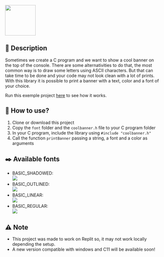 <img src="https://user-images.githubusercontent.com/52552717/170611733-cb29c724-a451-4213-94f7-aabc270efbf4.svg" height="100" />

## 📜 Description

Sometimes we create a C program and we want to show a cool banner on the top of the console.
There are some alternativities to do that, the most common way is to draw some letters using ASCII characters.
But that can take time to be done and your code may not look clean with a lot of prints.
With this library it is possible to print a banner with a text, color and a font of your choice.

Run this exemple project [here](https://replit.com/@miguelbeckers/coolbanner) to see how it works.

## 🔨 How to use?

1. Clone or download this project
1. Copy the `font` folder and the `coolbanner.h` file to your C program folder
1. In your C program, include the library using `#include "coolbanner.h"`
1. Call the function `printBanner` passing a string, a font and a color as arguments

## ✒️ Available fonts

* BASIC_SHADOWED: <br/>
![](https://user-images.githubusercontent.com/52552717/169814013-6504f254-84b8-4a81-a862-5107dc5a3ee0.png)
* BASIC_OUTLINED: <br/>
![](https://user-images.githubusercontent.com/52552717/169814577-0e4be0e8-94fc-47c5-b2ec-f1b1471ceaec.png)
* BASIC_LINEAR: <br/>
![](https://user-images.githubusercontent.com/52552717/169815713-7ecc7fe0-c918-4683-981a-c64847e75128.png)
* BASIC_REGULAR: <br/>
![](https://user-images.githubusercontent.com/52552717/169816005-c349e6c8-1506-42c1-b911-354e5161ad49.png)

## ⚠️ Note

* This project was made to work on Replit so, it may not work locally depending the setup.
* A new version compatible with windows and C11 will be available soon!
